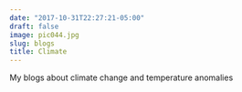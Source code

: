 ```yaml
---
date: "2017-10-31T22:27:21-05:00"
draft: false
image: pic044.jpg
slug: blogs
title: Climate
---
```


My blogs about climate change and temperature anomalies
